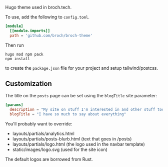 Hugo theme used in broch.tech.

To use, add the following to `config.toml`.

```toml
[module]
  [[module.imports]]
  path = 'github.com/broch/broch-theme'
```

Then run

```
hugo mod npm pack
npm install
```

to create the `package.json` file for your project and setup tailwind/postcss.

## Customization

The title on the `posts` page can be set using the `blogTitle` site parameter:

```toml
[params]
  description = "My site on stuff I'm interested in and other stuff too..."
  blogTitle = "I have so much to say about everything"
```

You'll probably want to override:

- layouts/partials/analytics.html
- layouts/partials/posts-blurb.html (text that goes in /posts)
- layouts/partials/logo.html (the logo used in the navbar template)
- static/images/logo.svg (used for the site icon)

The default logos are borrowed from Rust.
